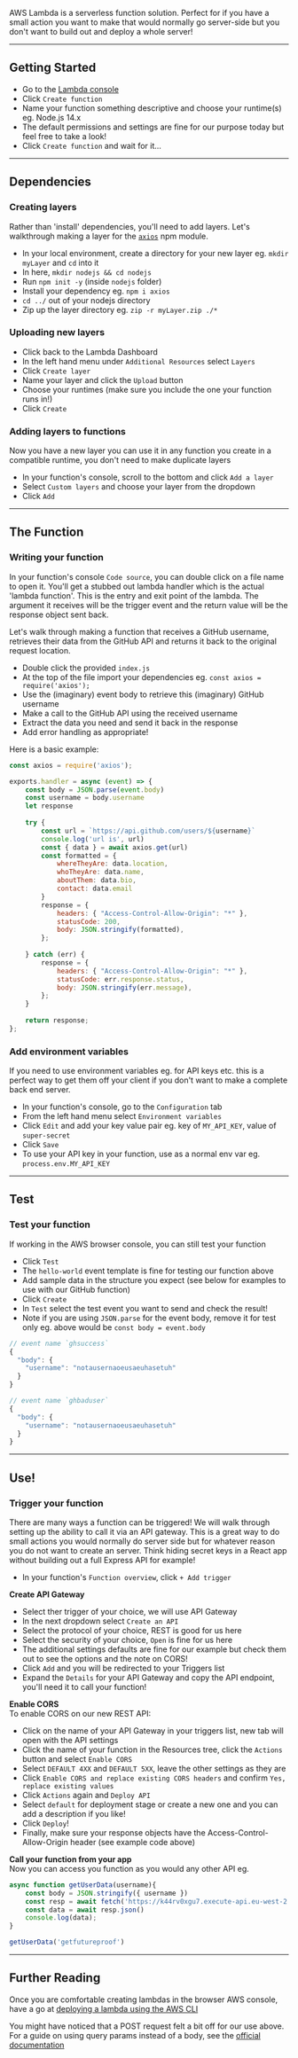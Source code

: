 AWS Lambda is a serverless function solution. Perfect for if you have a small action you want to make that would normally go server-side but you don't want to build out and deploy a whole server!

---

## Getting Started
- Go to the [Lambda console](https://console.aws.amazon.com/lambda/home)
- Click `Create function`
- Name your function something descriptive and choose your runtime(s) eg. Node.js 14.x
- The default permissions and settings are fine for our purpose today but feel free to take a look!
- Click `Create function` and wait for it...

---

## Dependencies

### Creating layers
Rather than 'install' dependencies, you'll need to add layers. Let's walkthrough making a layer for the [`axios`](https://www.npmjs.com/package/axios) npm module.
- In your local environment, create a directory for your new layer eg. `mkdir myLayer` and `cd` into it
- In here, `mkdir nodejs && cd nodejs`
- Run `npm init -y` (inside `nodejs` folder)
- Install your dependency eg. `npm i axios`
- `cd ../` out of your nodejs directory
- Zip up the layer directory eg. `zip -r myLayer.zip ./*`

### Uploading new layers
- Click back to the Lambda Dashboard
- In the left hand menu under `Additional Resources` select `Layers`
- Click `Create layer`
- Name your layer and click the `Upload` button
- Choose your runtimes (make sure you include the one your function runs in!)
- Click `Create`

### Adding layers to functions
Now you have a new layer you can use it in any function you create in a compatible runtime, you don't need to make duplicate layers
- In your function's console, scroll to the bottom and click `Add a layer`
- Select `Custom layers` and choose your layer from the dropdown
- Click `Add`

---

## The Function

### Writing your function
In your function's console `Code source`, you can double click on a file name to open it. You'll get a stubbed out lambda handler which is the actual 'lambda function'. This is the entry and exit point of the lambda. The argument it receives will be the trigger event and the return value will be the response object sent back.

Let's walk through making a function that receives a GitHub username, retrieves their data from the GitHub API and returns it back to the original request location.
- Double click the provided `index.js`
- At the top of the file import your dependencies eg. `const axios = require('axios');`
- Use the (imaginary) event body to retrieve this (imaginary) GitHub username
- Make a call to the GitHub API using the received username
- Extract the data you need and send it back in the response
- Add error handling as appropriate!

Here is a basic example:
```js
const axios = require('axios');

exports.handler = async (event) => {
    const body = JSON.parse(event.body)
    const username = body.username
    let response
    
    try {
        const url = `https://api.github.com/users/${username}`
        console.log('url is', url)
        const { data } = await axios.get(url)
        const formatted = {
            whereTheyAre: data.location,
            whoTheyAre: data.name,
            aboutThem: data.bio,
            contact: data.email
        }
        response = {
            headers: { "Access-Control-Allow-Origin": "*" },
            statusCode: 200,
            body: JSON.stringify(formatted),
        };
        
    } catch (err) {
        response = {
            headers: { "Access-Control-Allow-Origin": "*" },
            statusCode: err.response.status,
            body: JSON.stringify(err.message),
        };
    }
    
    return response;
};
```

### Add environment variables
If you need to use environment variables eg. for API keys etc. this is a perfect way to get them off your client if you don't want to make a complete back end server.
- In your function's console, go to the `Configuration` tab
- From the left hand menu select `Environment variables`
- Click `Edit` and add your key value pair eg. key of `MY_API_KEY`, value of `super-secret`
- Click `Save`
- To use your API key in your function, use as a normal env var eg. `process.env.MY_API_KEY`

---

## Test

### Test your function
If working in the AWS browser console, you can still test your function
- Click `Test`
- The `hello-world` event template is fine for testing our function above
- Add sample data in the structure you expect (see below for examples to use with our GitHub function)
- Click `Create`
- In `Test` select the test event you want to send and check the result!
- Note if you are using `JSON.parse` for the event body, remove it for test only eg. above would be `const body = event.body`

```js
// event name `ghsuccess`
{
  "body": {
    "username": "notausernaoeusaeuhasetuh"
  }
}

// event name `ghbaduser`
{
  "body": {
    "username": "notausernaoeusaeuhasetuh"
  }
}
```

---

## Use!

### Trigger your function
There are many ways a function can be triggered! We will walk through setting up the ability to call it via an API gateway. This is a great way to do small actions you would normally do server side but for whatever reason you do not want to create an server. Think hiding secret keys in a React app without building out a full Express API for example!
- In your function's `Function overview`, click `+ Add trigger`

**Create API Gateway**
- Select ther trigger of your choice, we will use API Gateway
- In the next dropdown select `Create an API`
- Select the protocol of your choice, REST is good for us here
- Select the security of your choice, `Open` is fine for us here
- The additional settings defaults are fine for our example but check them out to see the options and the note on CORS!
- Click `Add` and you will be redirected to your Triggers list
- Expand the `Details` for your API Gateway and copy the API endpoint, you'll need it to call your function!

**Enable CORS** \
To enable CORS on our new REST API:
- Click on the name of your API Gateway in your triggers list, new tab will open with the API  settings
- Click the name of your function in the Resources tree, click the `Actions` button and select `Enable CORS` 
- Select `DEFAULT 4XX` and `DEFAULT 5XX`, leave the other settings as they are
- Click `Enable CORS and replace existing CORS headers` and confirm `Yes, replace existing values`
- Click `Actions` again and `Deploy API`
- Select `default` for deployment stage or create a new one and you can add a description if you like!
- Click `Deploy`!
- Finally, make sure your response objects have the Access-Control-Allow-Origin header (see example code above)

**Call your function from your app** \
Now you can access you function as you would any other API eg.
```js
async function getUserData(username){
    const body = JSON.stringify({ username })
    const resp = await fetch('https://k44rv0xgu7.execute-api.eu-west-2.amazonaws.com/default/lambda-demo', { method: 'POST', body })
    const data = await resp.json()
    console.log(data);
}

getUserData('getfutureproof')
```

---

## Further Reading
Once you are comfortable creating lambdas in the browser AWS console, have a go at [deploying a lambda using the AWS CLI](https://docs.aws.amazon.com/lambda/latest/dg/nodejs-package.html)

You might have noticed that a POST request felt a bit off for our use above. For a guide on using query params instead of a body, see the [official documentation](https://aws.amazon.com/premiumsupport/knowledge-center/pass-api-gateway-rest-api-parameters/) 
